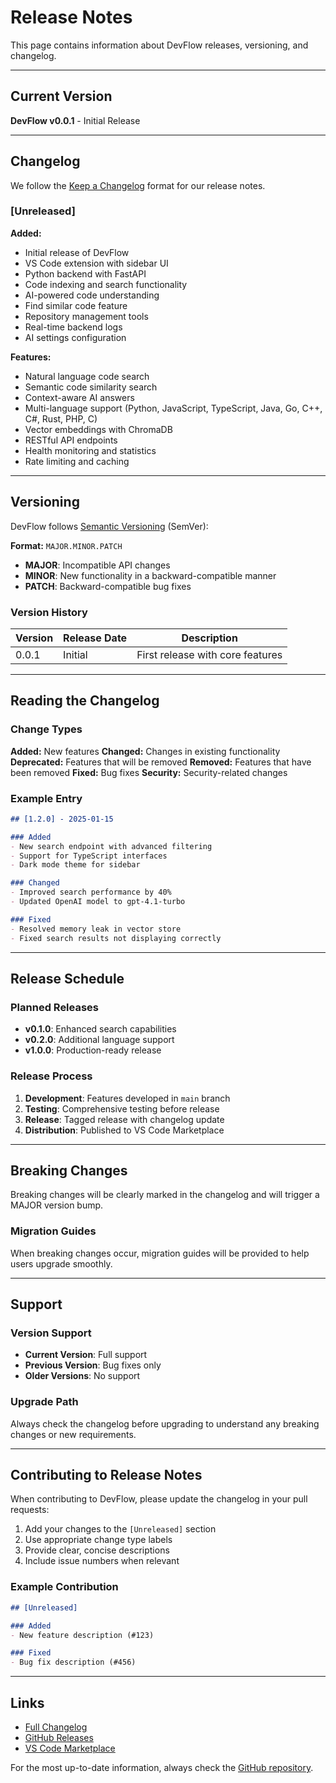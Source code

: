 # Release Notes

This page contains information about DevFlow releases, versioning, and changelog.

---

## Current Version

**DevFlow v0.0.1** - Initial Release

---

## Changelog

We follow the [Keep a Changelog](http://keepachangelog.com/) format for our release notes.

### [Unreleased]

**Added:**
- Initial release of DevFlow
- VS Code extension with sidebar UI
- Python backend with FastAPI
- Code indexing and search functionality
- AI-powered code understanding
- Find similar code feature
- Repository management tools
- Real-time backend logs
- AI settings configuration

**Features:**
- Natural language code search
- Semantic code similarity search
- Context-aware AI answers
- Multi-language support (Python, JavaScript, TypeScript, Java, Go, C++, C#, Rust, PHP, C)
- Vector embeddings with ChromaDB
- RESTful API endpoints
- Health monitoring and statistics
- Rate limiting and caching

---

## Versioning

DevFlow follows [Semantic Versioning](https://semver.org/) (SemVer):

**Format:** `MAJOR.MINOR.PATCH`

- **MAJOR**: Incompatible API changes
- **MINOR**: New functionality in a backward-compatible manner
- **PATCH**: Backward-compatible bug fixes

### Version History

| Version | Release Date | Description |
|---------|-------------|-------------|
| 0.0.1 | Initial | First release with core features |

---

## Reading the Changelog

### Change Types

**Added:** New features
**Changed:** Changes in existing functionality
**Deprecated:** Features that will be removed
**Removed:** Features that have been removed
**Fixed:** Bug fixes
**Security:** Security-related changes

### Example Entry

```markdown
## [1.2.0] - 2025-01-15

### Added
- New search endpoint with advanced filtering
- Support for TypeScript interfaces
- Dark mode theme for sidebar

### Changed
- Improved search performance by 40%
- Updated OpenAI model to gpt-4.1-turbo

### Fixed
- Resolved memory leak in vector store
- Fixed search results not displaying correctly
```

---

## Release Schedule

### Planned Releases

- **v0.1.0**: Enhanced search capabilities
- **v0.2.0**: Additional language support
- **v1.0.0**: Production-ready release

### Release Process

1. **Development**: Features developed in `main` branch
2. **Testing**: Comprehensive testing before release
3. **Release**: Tagged release with changelog update
4. **Distribution**: Published to VS Code Marketplace

---

## Breaking Changes

Breaking changes will be clearly marked in the changelog and will trigger a MAJOR version bump.

### Migration Guides

When breaking changes occur, migration guides will be provided to help users upgrade smoothly.

---

## Support

### Version Support

- **Current Version**: Full support
- **Previous Version**: Bug fixes only
- **Older Versions**: No support

### Upgrade Path

Always check the changelog before upgrading to understand any breaking changes or new requirements.

---

## Contributing to Release Notes

When contributing to DevFlow, please update the changelog in your pull requests:

1. Add your changes to the `[Unreleased]` section
2. Use appropriate change type labels
3. Provide clear, concise descriptions
4. Include issue numbers when relevant

### Example Contribution

```markdown
## [Unreleased]

### Added
- New feature description (#123)

### Fixed
- Bug fix description (#456)
```

---

## Links

- [Full Changelog](https://github.com/heyshinde/devflow/blob/main/CHANGELOG.md)
- [GitHub Releases](https://github.com/heyshinde/devflow/releases)
- [VS Code Marketplace](https://marketplace.visualstudio.com/items?itemName=devflow)

For the most up-to-date information, always check the [GitHub repository](https://github.com/heyshinde/devflow). 